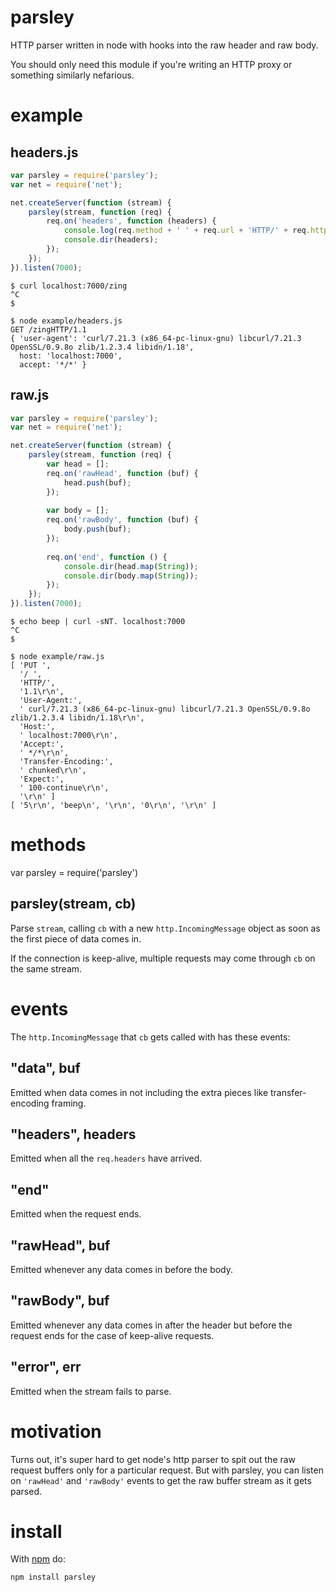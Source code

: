 parsley
=======

HTTP parser written in node with hooks into the raw header and raw body.

You should only need this module if you're writing an HTTP proxy or something
similarly nefarious.

example
=======

headers.js
----------

````javascript
var parsley = require('parsley');
var net = require('net');

net.createServer(function (stream) {
    parsley(stream, function (req) {
        req.on('headers', function (headers) {
            console.log(req.method + ' ' + req.url + 'HTTP/' + req.httpVersion);
            console.dir(headers);
        });
    });
}).listen(7000);
````

````
$ curl localhost:7000/zing
^C
$ 
````

````
$ node example/headers.js 
GET /zingHTTP/1.1
{ 'user-agent': 'curl/7.21.3 (x86_64-pc-linux-gnu) libcurl/7.21.3 OpenSSL/0.9.8o zlib/1.2.3.4 libidn/1.18',
  host: 'localhost:7000',
  accept: '*/*' }

````

raw.js
------

````javascript
var parsley = require('parsley');
var net = require('net');

net.createServer(function (stream) {
    parsley(stream, function (req) {
        var head = [];
        req.on('rawHead', function (buf) {
            head.push(buf);
        });
        
        var body = [];
        req.on('rawBody', function (buf) {
            body.push(buf);
        });
        
        req.on('end', function () {
            console.dir(head.map(String));
            console.dir(body.map(String));
        });
    });
}).listen(7000);
````

````
$ echo beep | curl -sNT. localhost:7000
^C
$ 
````

````
$ node example/raw.js 
[ 'PUT ',
  '/ ',
  'HTTP/',
  '1.1\r\n',
  'User-Agent:',
  ' curl/7.21.3 (x86_64-pc-linux-gnu) libcurl/7.21.3 OpenSSL/0.9.8o zlib/1.2.3.4 libidn/1.18\r\n',
  'Host:',
  ' localhost:7000\r\n',
  'Accept:',
  ' */*\r\n',
  'Transfer-Encoding:',
  ' chunked\r\n',
  'Expect:',
  ' 100-continue\r\n',
  '\r\n' ]
[ '5\r\n', 'beep\n', '\r\n', '0\r\n', '\r\n' ]

````

methods
=======

var parsley = require('parsley')

parsley(stream, cb)
-------------------

Parse `stream`, calling `cb` with a new `http.IncomingMessage`
object as soon as the first piece of data comes in.

If the connection is keep-alive, multiple requests may come through `cb` on the
same stream.

events
======

The `http.IncomingMessage` that `cb` gets called with has these events:

"data", buf
-----------

Emitted when data comes in not including the extra pieces like transfer-encoding
framing.

"headers", headers
------------------

Emitted when all the `req.headers` have arrived.

"end"
-----

Emitted when the request ends.

"rawHead", buf
--------------

Emitted whenever any data comes in before the body.

"rawBody", buf
--------------

Emitted whenever any data comes in after the header but before the request ends
for the case of keep-alive requests.

"error", err
------------

Emitted when the stream fails to parse.

motivation
==========

Turns out, it's super hard to get node's http parser to spit out the raw request
buffers only for a particular request. But with parsley, you can listen on
`'rawHead'` and `'rawBody'` events to get the raw buffer stream as it gets
parsed.

install
=======

With [npm](http://npmjs.org) do:

    npm install parsley
